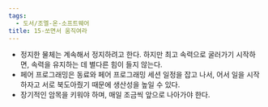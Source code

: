 ```yaml
---
tags:
  - 도서/조엘-온-소프트웨어
title: 15-쏘면서 움직여라
---
```




- 정지한 물체는 계속해서 정지하려고 한다. 하지만 최고 속력으로 굴러가기 시작하면, 속력을 유지하는 데 별다른 힘이 들지 않는다.
- 페어 프로그래밍은 동료와 페어 프로그래밍 세션 일정을 잡고 나서, 어서 일을 시작하자고 서로 북도아줬기 때문에 생산성을 높일 수 있다.
- 장기적인 암목을 키워야 하며, 매일 조금씩 앞으로 나아가야 한다.
